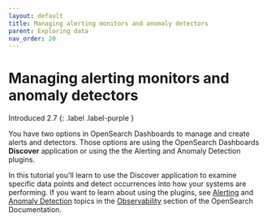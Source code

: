 ```yaml
---
layout: default
title: Managing alerting monitors and anomaly detectors
parent: Exploring data
nav_order: 20
---
```


# Managing alerting monitors and anomaly detectors
Introduced 2.7
{: .label .label-purple }

You have two options in OpenSearch Dashboards to manage and create alerts and detectors. Those options are using the OpenSearch Dashboards **Discover** application or using the the Alerting and Anomaly Detection plugins.

In this tutorial you'll learn to use the Discover application to examine specific data points and detect occurrences into how your systems are performing. If you want to learn about using the plugins, see [Alerting]({{site.url}}{{site.baseurl}}/observing-your-data/alerting/index/) and [Anomaly Detection]({{site.url}}{{site.baseurl}}/observing-your-data/ad/index/) topics in the [Observability]({{site.url}}{{site.baseurl}}/observing-your-data/index/) section of the OpenSearch Documentation.